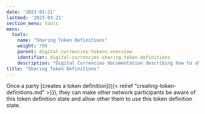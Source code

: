 ```yaml
---
date: '2023-03-21'
lastmod: '2023-03-21'
section_menu: tools
menu:
  tools:
    name: "Sharing Token Definitions"
    weight: 700
    parent: digital-currencies-tokens-overview
    identifier: digital-currencies-sharing-token-definitions
    description: "Digital Currencies documentation describing how to share token definitions via the GUI"
title: "Sharing Token Definitions"
---
```



Once a party [creates a token definition]({{< relref "creating-token-definitions.md" >}}), they can make other network participants be aware of this token definition state and allow other them to use this token definition state.

